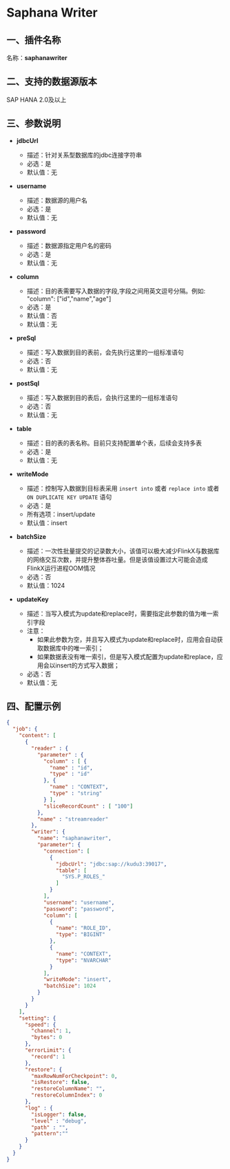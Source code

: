 # Saphana Writer

<a name="c6v6n"></a>
## 一、插件名称
名称：**saphanawriter**<br />
<a name="jVb3v"></a>
## 二、支持的数据源版本
SAP HANA 2.0及以上<br />
<a name="2lzA4"></a>
## 三、参数说明

- **jdbcUrl**
  - 描述：针对关系型数据库的jdbc连接字符串
  - 必选：是
  - 默认值：无



- **username**
  - 描述：数据源的用户名
  - 必选：是
  - 默认值：无



- **password**
  - 描述：数据源指定用户名的密码
  - 必选：是
  - 默认值：无



- **column**
  - 描述：目的表需要写入数据的字段,字段之间用英文逗号分隔。例如: "column": ["id","name","age"]
  - 必选：是
  - 默认值：否
  - 默认值：无



- **preSql**
  - 描述：写入数据到目的表前，会先执行这里的一组标准语句
  - 必选：否
  - 默认值：无



- **postSql**
  - 描述：写入数据到目的表后，会执行这里的一组标准语句
  - 必选：否
  - 默认值：无



- **table**
  - 描述：目的表的表名称。目前只支持配置单个表，后续会支持多表
  - 必选：是
  - 默认值：无



- **writeMode**
  - 描述：控制写入数据到目标表采用 `insert into` 或者 `replace into` 或者 `ON DUPLICATE KEY UPDATE` 语句
  - 必选：是
  - 所有选项：insert/update
  - 默认值：insert



- **batchSize**
  - 描述：一次性批量提交的记录数大小，该值可以极大减少FlinkX与数据库的网络交互次数，并提升整体吞吐量。但是该值设置过大可能会造成FlinkX运行进程OOM情况
  - 必选：否
  - 默认值：1024



- **updateKey**
  - 描述：当写入模式为update和replace时，需要指定此参数的值为唯一索引字段
  - 注意：
    - 如果此参数为空，并且写入模式为update和replace时，应用会自动获取数据库中的唯一索引；
    - 如果数据表没有唯一索引，但是写入模式配置为update和replace，应用会以insert的方式写入数据；
  - 必选：否
  - 默认值：无



<a name="1LBc2"></a>
## 四、配置示例
```json
{
  "job": {
    "content": [
      {
        "reader" : {
          "parameter" : {
            "column" : [ {
              "name" : "id",
              "type" : "id"
            }, {
              "name" : "CONTEXT",
              "type" : "string"
            } ],
            "sliceRecordCount" : [ "100"]
          },
          "name" : "streamreader"
        },
        "writer": {
          "name": "saphanawriter",
          "parameter": {
            "connection": [
              {
                "jdbcUrl": "jdbc:sap://kudu3:39017",
                "table": [
                  "SYS.P_ROLES_"
                ]
              }
            ],
            "username": "username",
            "password": "password",
            "column": [
              {
                "name": "ROLE_ID",
                "type": "BIGINT"
              },
              {
                "name": "CONTEXT",
                "type": "NVARCHAR"
              }
            ],
            "writeMode": "insert",
            "batchSize": 1024
          }
        }
      }
    ],
    "setting": {
      "speed": {
        "channel": 1,
        "bytes": 0
      },
      "errorLimit": {
        "record": 1
      },
      "restore": {
        "maxRowNumForCheckpoint": 0,
        "isRestore": false,
        "restoreColumnName": "",
        "restoreColumnIndex": 0
      },
      "log" : {
        "isLogger": false,
        "level" : "debug",
        "path" : "",
        "pattern":""
      }
    }
  }
}

```


